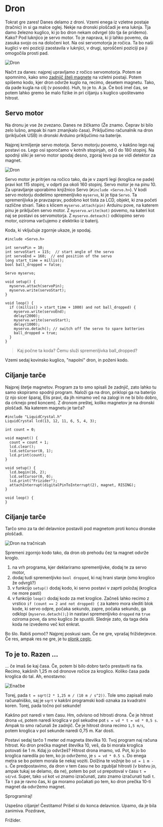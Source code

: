 # Dron

Tokrat gre zares! Danes delamo z droni. Vzemi enega iz vzletne postaje (tračnic) in si ga malce oglej. Nekje na dronski ploščadi je ena luknja. Tja damo železno kuglico, ki jo bo dron nekam odvrgel (do tja še pridemo). Kako? Pod luknjico je servo motor. To je naprava, ki ji lahko povemo, da zasuka svojo os na določeni kot. Na osi servomotorja je ročica. Ta bo naši kuglici v eni poziciji zaostavila v luknjici, v drugi, sproščeni poziciji pa ji omogočila prosti pad.

![Dron](images/dron2.jpg)

Načrt za danes: najprej upravljamo z ročico servomotorja. Potem se spomnimo, kako smo [zadnjič šteli magnete](merilnik-hitrosti.md) na vzletni postaji. Potem spišemo kodo, kjer dron odvrže kuglo na, recimo, desetem magnetu. Tako, da pade kugla na cilj (v posodo). Huh, to je to. A ja. Če boš imel čas, se potem lahko gremo še malo fizike in pri ciljanju s kuglico upoštevamo hitrost.

## Servo motor

Na dronu je vse že zvezano. Danes ne žičkamo (Že znamo. Čeprav bi bilo zelo lušno, ampak bi nam zmanjkalo časa). Priključimo računalnik na dron (priključek USB) in dronski Arduino priključimo na baterije.

Najprej krmiljenje servo motorja. Servo motorju povemo, v kakšno lego naj postavi os. Lego osi sporočamo v kotnih stopinjah, od 0 do 180 stopinj. Na spodnji sliki je servo motor spodaj desno, zgoraj levo pa se vidi detektor za magnet.

![Dron](images/servo.jpg)

Servo motor je pritrjen na ročico tako, da je v zaprti legi (kroglica ne pade) pravi kot 115 stopinj, v odprti pa okoli 160 stopinj. Servo motor je na pinu 10. Za upravljanje uporabimo knjižnico Servo (`#include <Servo.h>`). V kodi servo motorju dodelimo spremenljivko `myservo`, ki je tipa `Servo`. Ta spremenljivka je pravzaprav, podobno kot tista za LCD, objekt, ki zna početi različne stvari. Tako s klicem `myservo.attach(pin)` Arduinu pove, na katerem pinu je priključen servo motor. Z `myservo.write(kot)` povemo, na kateri kot naj se postavi os servomotorja. Z `myservo.deteach()` odklopimo servo motor, oziroma varčujemo z elektriko iz baterij.

Koda, ki vključuje zgornje ukaze, je spodaj.

    #include <Servo.h>

    int servoPin = 10;
    int servoStart = 115;  // start angle of the servo
    int servoEnd = 160;  // end position of the servo
    long start_time = millis();
    bool ball_dropped = false;

    Servo myservo;

    void setup() {
      myservo.attach(servoPin);
      myservo.write(servoStart);
    }

    void loop() {
      if ((millis() > start_time + 1000) and not ball_dropped) {
        myservo.write(servoEnd);
        delay(2000);
        myservo.write(servoStart);
        delay(1000);
        myservo.detach(); // switch off the servo to spare batteries
        ball_dropped = true;
      }
    }

> Kaj počne ta koda? Čemu služi spremenljivka ball_dropped?

Vzemi sedaj kovinsko kuglico, "napolni" dron, in poženi kodo. 


## Ciljanje tarče

Najprej štetje magnetov. Program za to smo spisali že zadnjič, zato lahko tu samo skopiramo spodnji program. Naloži ga na dron, priklopi ga na baterijo (z njo sicer šparaj, Elis pravi, da jih nimamo več na zalogi in ne bi bilo dobro, da crknejo pred koncem). Z dronom preštej, koliko magnetov je na dronski ploščadi. Na katerem magnetu je tarča?

    #include "LiquidCrystal.h"
    LiquidCrystal lcd(13, 12, 11, 6, 5, 4, 3);

    int count = 0;

    void magnet() {
      count = count + 1;
      lcd.clear();
      lcd.setCursor(0, 1);
      lcd.print(count);
    }

    void setup() {
      lcd.begin(16, 2);
      lcd.setCursor(0, 0);
      lcd.print("Frizider");
      attachInterrupt(digitalPinToInterrupt(2), magnet, RISING);
    }

    void loop() {
    }

## Ciljanje tarče

Tarčo smo za ta del delavnice postavili pod magnetom proti koncu dronske ploščadi. 

![Dron na tračnicah](images/tracnice.jpg)

Spremeni zgornjo kodo tako, da dron ob prehodu čez ta magnet odvrže kroglo. 

  1. na vrh programa, kjer deklariramo spremenljivke, dodaj te za servo motor,
  2. dodaj tudi spremenljivko `bool dropped`, ki naj hrani stanje (smo kroglico že odvrgli?)
  3. v funkcijo `setup()` dodaj kodo, ki servo postavi v zaprti položaj (kroglica ne more pasti)
  4. v funkcijo `loop()` dodaj kodo za met kroglice. Začneš lahko recimo z vrstico `if (count == 2 and not dropped) {` za katero mora slediti blok kode, ki servo odpre, počaka sekundo, zapre, počaka sekundo, ga odklopi (`myservo.detach();`) in nastavi spremenljivko `dropped` na `true` oziroma pove, da smo kuglico že spustili. Slednje zato, da taga dela koda ne izvedemo več kot enkrat.

Bo šlo. Rabiš pomoč? Najprej poskusi sam. Če ne gre, vprašaj frižiderjevce. Če res, ampak res ne gre, je tu [plonk ceglc](plonk-ceglc.md).

## To je to. Razen ...

... če imaš še kaj časa. Če, potem bi bilo dobro tarčo prestaviti na tla. Recimo, kakšnih 1,25 m od dronove ročice za kroglico. Koliko časa pada kroglica do tal. Ah, enostavno:

![Enačbe](images/enacbe.jpg)

Torej, pada `t = sqrt(2 * 1,25 m / (10 m / s^2))`. Tole smo zapisali malo računalniško, saj je `sqrt` v kakšni programski kodi oznaka za kvadratni koren. Torej, pada točno pol sekunde! 

Kakšno pot naredi v tem času. Hm, odvisno od hitrosti drona. Če je hitrost drona `vd`, potem naredi kroglica v pol sekudne pot `s = vd * t = vd * 0,5 s`. Ampak to smo računali že zadnjič. Če je hitrost drona recimo `1,5 m/s`, potem kroglica v pol sekunde naredi 0,75 m. Kar dosti.

Postavi sedaj tarčo 1 meter od magneta številka 10. Tvoj program naj računa hitrost. Ko dron prečka magnet številka 10, veš, da bi morala kroglica potovati še 1 m. Kdaj jo odvržeš? Hitrost drona imamo, vd. Pot, ki jo bo kroglica naredila po tem, ko jo odvržemo, je `s = vd * 0.5 s`. Do enega metra se bo potem morala še nekaj voziti. Dolžina te vožnje bo `sd = 1 m - s`. Če predpostavimo, da dron v tem času ne bo zgubljal hitrosti (v bistvu jo, ampak tukaj se delamo, da ne), potem bo pot `sd` prepotoval v času `t = sd/vd`. Super, tako `sd` kot `vd` znamo izračunati, zato znamo izračunati tudi `t`. Ta `t` pa je ravno čas, ki ga moramo počakati po tem, ko dron prečka 10-ti magnet da odvržemo magnet.

Sprogramiraj!

Uspešno ciljanje! Čestitamo! Prišel si do konca delavnice. Upamo, da je bila zanimiva. Pozdrave, 

Frižider.